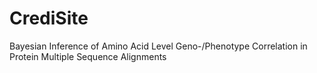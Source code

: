 # CrediSite
Bayesian Inference of Amino Acid Level Geno-/Phenotype Correlation in Protein Multiple Sequence Alignments

